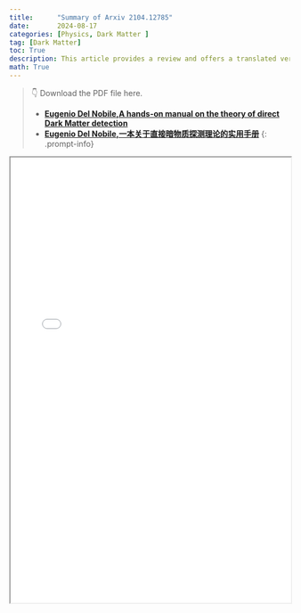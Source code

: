 ```yaml
---
title:      "Summary of Arxiv 2104.12785"
date:       2024-08-17
categories: [Physics, Dark Matter ]
tag: [Dark Matter]
toc: True
description: This article provides a review and offers a translated version in Chinese.
math: True
---
```


> &#x1F447; Download the PDF file here.
> - **[Eugenio Del Nobile,A hands-on manual on the theory of direct Dark Matter detection](/assets/PDF/2104.12785.pdf)**
> - **[Eugenio Del Nobile,一本关于直接暗物质探测理论的实用手册](https://www.overleaf.com/project/66b2dec218b75041e360ff1f)**
{: .prompt-info}

<iframe src="/assets/PDF/2104.12785.pdf" width="100%" height='800'></iframe>